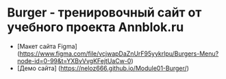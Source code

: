 # Burger - тренировочный сайт от учебного проекта Annblok.ru

* [Макет сайта Figma] (https://www.figma.com/file/vcjwapDaZnUrF95yykrlpu/Burgers-Menu?node-id=0-99&t=YXBvVvgKFejtUaCw-0) 
* [Демо сайта] (https://neloz666.github.io/Module01-Burger/)

